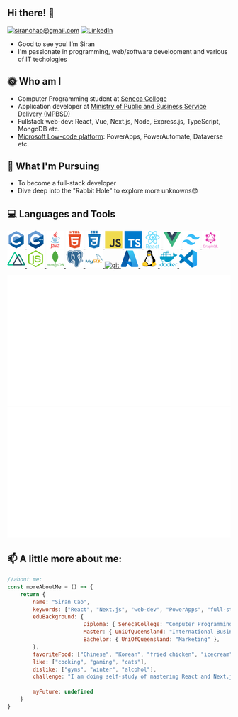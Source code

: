 ## Hi there! 👋
<a href="mailto:siranchao@gmail.com">![siranchao@gmail.com](https://img.shields.io/badge/Gmail-D14836?style=for-the-badge&logo=gmail&logoColor=white)</a> <a href="https://www.linkedin.com/in/siran-chao/">![LinkedIn](https://img.shields.io/badge/LinkedIn-0077B5?style=for-the-badge&logo=linkedin&logoColor=white)</a>

- Good to see you! I’m Siran
- I'm passionate in programming, web/software development and various of IT techologies



## 🌞 Who am I
- Computer Programming student at <a href="https://www.senecacollege.ca/home.html">Seneca College</a>
- Application developer at <a href="https://www.ontario.ca/page/ministry-public-business-service-delivery">Ministry of Public and Business Service Delivery (MPBSD)</a>
- Fullstack web-dev: React, Vue, Next.js, Node, Express.js, TypeScript, MongoDB etc.
- <a href="https://powerplatform.microsoft.com/en-ca/">Microsoft Low-code platform</a>: PowerApps, PowerAutomate, Dataverse etc.


## 🌈 What I'm Pursuing
- To become a full-stack developer
- Dive deep into the "Rabbit Hole" to explore more unknowns😎


## 💻 Languages and Tools
<p align="left"> 
<a href="https://www.w3schools.com/cpp/" target="_blank"> <img src="https://raw.githubusercontent.com/devicons/devicon/1119b9f84c0290e0f0b38982099a2bd027a48bf1/icons/c/c-original.svg" alt="c" width="40" height="40"/> 
<a href="https://www.w3schools.com/cpp/" target="_blank"> <img src="https://raw.githubusercontent.com/devicons/devicon/master/icons/cplusplus/cplusplus-original.svg" alt="cplusplus" width="40" height="40"/></a> 
<a href="https://www.java.com/en/" target="_blank"> <img src="https://github.com/devicons/devicon/blob/master/icons/java/java-original-wordmark.svg" alt="java" width="40" height="40"/></a> 
<a href="https://www.w3schools.com/html/" target="_blank"> <img src="https://github.com/devicons/devicon/blob/master/icons/html5/html5-plain-wordmark.svg" alt="html" width="40" height="40"/> </a> 
<a href="https://www.w3schools.com/css/" target="_blank"> <img src="https://github.com/devicons/devicon/blob/master/icons/css3/css3-plain-wordmark.svg" alt="css3" width="40" height="40"/> </a> 
<a href="https://developer.mozilla.org/en-US/docs/Web/JavaScript" target="_blank"> <img src="https://raw.githubusercontent.com/devicons/devicon/master/icons/javascript/javascript-original.svg" alt="javascript" width="40" height="40"/> </a> 
<a href="https://www.typescriptlang.org/" target="_blank"> <img src="https://github.com/devicons/devicon/blob/master/icons/typescript/typescript-original.svg" alt="ts" width="40" height="40"/> </a> 
<a href="https://reactjs.org/" target="_blank"> <img src="https://raw.githubusercontent.com/devicons/devicon/master/icons/react/react-original-wordmark.svg" alt="react" width="40" height="40"/> </a>
<a href="https://vuejs.org" target="_blank"> <img src="https://raw.githubusercontent.com/devicons/devicon/master/icons/vuejs/vuejs-original.svg" alt="vue" width="40" height="40"/> </a>   
<a href="https://tailwindcss.com/" target="_blank"> <img src="https://raw.githubusercontent.com/devicons/devicon/master/icons/tailwindcss/tailwindcss-plain.svg" alt="tailwindcss" width="40" height="40"/> </a>  
<a href="https://graphql.org/" target="_blank"> <img src="https://raw.githubusercontent.com/devicons/devicon/master/icons/graphql/graphql-plain-wordmark.svg" alt="graphql" width="40" height="40"/> </a>  
<a href="https://v3.nuxtjs.org/" target="_blank"> <img src="https://github.com/devicons/devicon/blob/master/icons/nuxtjs/nuxtjs-original.svg" alt="nuxt" width="40" height="40"/> </a>   
<a href="https://nodejs.org" target="_blank"> <img src="https://raw.githubusercontent.com/devicons/devicon/master/icons/nodejs/nodejs-original.svg" alt="nodejs" width="40" height="40"/> </a>  
<a href="https://www.mongodb.com/" target="_blank"> <img src="https://github.com/devicons/devicon/blob/master/icons/mongodb/mongodb-plain-wordmark.svg" alt="mongodb" width="40" height="40"/> </a> 
<a href="https://www.postgresql.org" target="_blank"> <img src="https://raw.githubusercontent.com/devicons/devicon/master/icons/postgresql/postgresql-plain.svg" alt="postgresql" width="40" height="40"/> </a>   
<a href="https://www.mysql.com/" target="_blank"> <img src="https://raw.githubusercontent.com/devicons/devicon/master/icons/mysql/mysql-original-wordmark.svg" alt="mysql" width="40" height="40"/> </a>  
<a href="https://git-scm.com/" target="_blank"> <img src="https://www.vectorlogo.zone/logos/git-scm/git-scm-icon.svg" alt="git" width="40" height="40"/> </a>  
<a href="https://azure.microsoft.com/en-ca" target="_blank"> <img src="https://raw.githubusercontent.com/devicons/devicon/master/icons/azure/azure-original.svg" alt="azure" width="40" height="40"/> </a>
<a href="https://www.linux.org/" target="_blank"> <img src="https://raw.githubusercontent.com/devicons/devicon/master/icons/linux/linux-original.svg" alt="linux" width="40" height="40"/> </a>
<a href="https://www.docker.com/" target="_blank"> <img src="https://raw.githubusercontent.com/devicons/devicon/master/icons/docker/docker-plain-wordmark.svg" alt="docker" width="40" height="40"/> </a>  
<a href="https://code.visualstudio.com/" target="_blank"> <img src="https://raw.githubusercontent.com/devicons/devicon/master/icons/vscode/vscode-original.svg" alt="vscode" width="40" height="40"/> </a>  

![](https://raw.githubusercontent.com/siranchao/github-stats-transparent/output/generated/overview.svg)
![](https://raw.githubusercontent.com/siranchao/github-stats-transparent/output/generated/languages.svg)

## 📫 A little more about me:
```javascript
//about me:
const moreAboutMe = () => {
    return {
        name: "Siran Cao",
        keywords: ["React", "Next.js", "web-dev", "PowerApps", "full-stack", "software dev"],
        eduBackground: {
                        Diploma: { SenecaCollege: "Computer Programming and Analsis" },
                        Master: { UniOfQueensland: "International Business" },
                        Bachelor: { UniOfQueensland: "Marketing" },
        },
        favoriteFood: ["Chinese", "Korean", "fried chicken", "icecream"],
        like: ["cooking", "gaming", "cats"],
        dislike: ["gyms", "winter", "alcohol"],
        challenge: "I am doing self-study of mastering React and Next.js in 100 days",

        myFuture: undefined
    }
}
```
       


<!---
siranchao/siranchao is a ✨ special ✨ repository because its `README.md` (this file) appears on your GitHub profile.
You can click the Preview link to take a look at your changes.
--->

